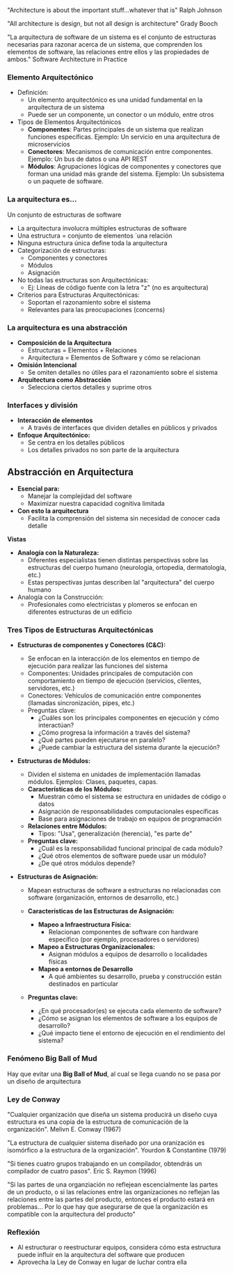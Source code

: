 "Architecture is about the important stuff…whatever that is" Ralph Johnson

"All architecture is design, but not all design is architecture" Grady Booch

"La arquitectura de software de un sistema es el conjunto de estructuras necesarias para razonar acerca de un sistema, que comprenden los elementos de software, las relaciones entre ellos y las propiedades de ambos." Software Architecture in Practice
### Elemento Arquitectónico
- Definición:
	- Un elemento arquitectónico es una unidad fundamental en la arquitectura de un sistema
	- Puede ser un componente, un conector o un módulo, entre otros
- Tipos de Elementos Arquitectónicos
	- **Componentes**: Partes principales de un sistema que realizan funciones específicas. Ejemplo: Un servicio en una arquitectura de microservicios
	- **Conectores**: Mecanismos de comunicación entre componentes. Ejemplo: Un bus de datos o una API REST
	- **Módulos**: Agrupaciones lógicas de componentes y conectores que forman una unidad más grande del sistema. Ejemplo: Un subsistema o un paquete de software.
### La arquitectura es…
Un conjunto de estructuras de software
- La arquitectura involucra múltiples estructuras de software
- Una estructura = conjunto de elementos ´una relación
- Ninguna estructura única define toda la arquitectura
- Categorización de estructuras:
	- Componentes y conectores
	- Módulos
	- Asignación
- No todas las estructuras son Arquitectónicas:
	- Ej: Líneas de código fuente con la letra "z" (no es arquitectura)
- Criterios para Estructuras Arquitectónicas:
	- Soportan el razonamiento sobre el sistema
	- Relevantes para las preocupaciones (concerns)
### La arquitectura es una abstracción
- **Composición de la Arquitectura**
	- Estructuras = Elementos + Relaciones
	- Arquitectura = Elementos de Software y cómo se relacionan
- **Omisión Intencional**
	- Se omiten detalles no útiles para el razonamiento sobre el sistema
- **Arquitectura como Abstracción**
	- Selecciona ciertos detalles y suprime otros
### Interfaces y división
- **Interacción de elementos**
	- A través de interfaces que dividen detalles en públicos y privados
- **Enfoque Arquitectónico:**
	- Se centra en los detalles públicos
	- Los detalles privados no son parte de la arquitectura 
## Abstracción en Arquitectura
- **Esencial para:**
	- Manejar la complejidad del software
	- Maximizar nuestra capacidad cognitiva limitada
- **Con esto la arquitectura**
	- Facilita la comprensión del sistema sin necesidad de conocer cada detalle

**Vistas**
- **Analogía con la Naturaleza:**
	- Diferentes especialistas tienen distintas perspectivas sobre las estructuras del cuerpo humano (neurología, ortopedia, dermatología, etc.)
	- Estas perspectivas juntas describen lal "arquitectura" del cuerpo humano
- Analogía con la Construcción:
	- Profesionales como electricistas y plomeros se enfocan en diferentes estructuras de un edificio
### Tres Tipos de Estructuras Arquitectónicas
- **Estructuras de componentes y Conectores (C&C):**
	- Se enfocan en la interacción de los elementos en tiempo de ejecución para realizar las funciones del sistema
	- Componentes: Unidades principales de computación con comportamiento en tiempo de ejecución (servicios, clientes, servidores, etc.)
	- Conectores: Vehículos de comunicación entre componentes (llamadas sincronización, pipes, etc.)
	- Preguntas clave:
		- ¿Cuáles son los principales componentes en ejecución y cómo interactúan?
		- ¿Cómo progresa la información a través del sistema?
		- ¿Qué partes pueden ejecutarse en paralelo?
		- ¿Puede cambiar la estructura del sistema durante la ejecución?

- **Estructuras de Módulos:**
	- Dividen el sistema en unidades de implementación llamadas módulos. Ejemplos: Clases, paquetes, capas.
	- **Características de los Módulos:**
		- Muestran cómo el sistema se estructura en unidades de código o datos
		- Asignación de responsabilidades computacionales específicas
		- Base para asignaciones de trabajo en equipos de programación
	- **Relaciones entre Módulos:**
		- Tipos: "Usa", generalización (herencia), "es parte de"
	- **Preguntas clave:**
		- ¿Cuál es la responsabilidad funcional principal de cada módulo?
		- ¿Qué otros elementos de software puede usar un módulo?
		- ¿De qué otros módulos depende?

- **Estructuras de Asignación:**
	- Mapean estructuras de software a estructuras no relacionadas con software (organización, entornos de desarrollo, etc.)
	- **Características de las Estructuras de Asignación:**
		- **Mapeo a Infraestructura Física:**
			- Relacionan componentes de software con hardware específico (por ejemplo, procesadores o servidores)
		- **Mapeo a Estructuras Organizacionales:**
			- Asignan módulos a equipos de desarrollo o localidades físicas
		- **Mapeo a entornos de Desarrollo**
			- A qué ambientes su desarrollo, prueba y construcción están destinados en particular

	- **Preguntas clave:**
		- ¿En qué procesador(es) se ejecuta cada elemento de software?
		- ¿Cómo se asignan los elementos de software a los equipos de desarrollo?
		- ¿Qué impacto tiene el entorno de ejecución en el rendimiento del sistema?
### Fenómeno Big Ball of Mud
Hay que evitar una **Big Ball of Mud**, al cual se llega cuando no se pasa por un diseño de arquitectura
### Ley de Conway
"Cualquier organización que diseña un sistema producirá un diseño cuya estructura es una copia de la estructura de comunicación de la organización". Melivn E. Conway (1967)

"La estructura de cualquier sistema diseñado por una oranización es isomórfico a la estructura de la organización". Yourdon & Constantine (1979)

"Si tienes cuatro grupos trabajando en un compilador, obtendrás un compilador de cuatro pasos". Eric S. Raymon (1996)

"Si las partes de una organziación no reflejean escencialmente las partes de un producto, o si las relaciones entre las organizaciones no reflejan las relaciones entre las partes del producto, entonces el producto estará en problemas… Por lo que hay que asegurarse de que la organización es compatible con la arquitectura del producto"
### Reflexión
- Al estructurar o reestructurar equipos, considera cómo esta estructura puede influir en la arquitectura del software que producen
- Aprovecha la Ley de Conway en lugar de luchar contra ella